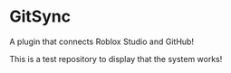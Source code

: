 # GitSync
A plugin that connects Roblox Studio and GitHub!

This is a test repository to display that the system works!
